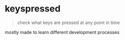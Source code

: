 # keyspressed
> check what keys are pressed at any point in time

mostly made to learn different development processes
